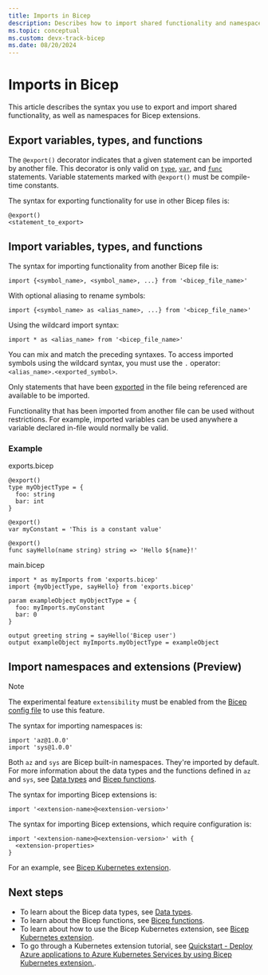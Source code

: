 ```yaml
---
title: Imports in Bicep
description: Describes how to import shared functionality and namespaces in Bicep.
ms.topic: conceptual
ms.custom: devx-track-bicep
ms.date: 08/20/2024
---
```


# Imports in Bicep

This article describes the syntax you use to export and import shared functionality, as well as namespaces for Bicep extensions.

## Export variables, types, and functions

The `@export()` decorator indicates that a given statement can be imported by another file. This decorator is only valid on [`type`](./user-defined-data-types.md), [`var`](./variables.md), and [`func`](./user-defined-functions.md) statements. Variable statements marked with `@export()` must be compile-time constants.

The syntax for exporting functionality for use in other Bicep files is:

```bicep
@export()
<statement_to_export>
```

## Import variables, types, and functions

The syntax for importing functionality from another Bicep file is:

```bicep
import {<symbol_name>, <symbol_name>, ...} from '<bicep_file_name>'
```

With optional aliasing to rename symbols:

```bicep
import {<symbol_name> as <alias_name>, ...} from '<bicep_file_name>'
```

Using the wildcard import syntax:

```bicep
import * as <alias_name> from '<bicep_file_name>'
```

You can mix and match the preceding syntaxes. To access imported symbols using the wildcard syntax, you must use the `.` operator: `<alias_name>.<exported_symbol>`.

Only statements that have been [exported](#export-variables-types-and-functions) in the file being referenced are available to be imported.

Functionality that has been imported from another file can be used without restrictions. For example, imported variables can be used anywhere a variable declared in-file would normally be valid.

### Example

exports.bicep

```bicep
@export()
type myObjectType = {
  foo: string
  bar: int
}

@export()
var myConstant = 'This is a constant value'

@export()
func sayHello(name string) string => 'Hello ${name}!'
```

main.bicep

```bicep
import * as myImports from 'exports.bicep'
import {myObjectType, sayHello} from 'exports.bicep'

param exampleObject myObjectType = {
  foo: myImports.myConstant
  bar: 0
}

output greeting string = sayHello('Bicep user')
output exampleObject myImports.myObjectType = exampleObject
```

## Import namespaces and extensions (Preview)

> [!NOTE]
> The experimental feature `extensibility` must be enabled from the [Bicep config file](./bicep-config.md#enable-experimental-features) to use this feature.

The syntax for importing namespaces is:

```bicep
import 'az@1.0.0'
import 'sys@1.0.0'
```

Both `az` and `sys` are Bicep built-in namespaces. They're imported by default. For more information about the data types and the functions defined in `az` and `sys`, see [Data types](./data-types.md) and  [Bicep functions](./bicep-functions.md).

The syntax for importing Bicep extensions is:

```bicep
import '<extension-name>@<extension-version>'
```

The syntax for importing Bicep extensions, which require configuration is:

```bicep
import '<extension-name>@<extension-version>' with {
  <extension-properties>
}
```

For an example, see [Bicep Kubernetes extension](./bicep-kubernetes-extension.md).

## Next steps

- To learn about the Bicep data types, see [Data types](./data-types.md).
- To learn about the Bicep functions, see [Bicep functions](./bicep-functions.md).
- To learn about how to use the Bicep Kubernetes extension, see [Bicep Kubernetes extension](./bicep-kubernetes-extension.md).
- To go through a Kubernetes extension tutorial, see [Quickstart - Deploy Azure applications to Azure Kubernetes Services by using Bicep Kubernetes extension.](/azure/aks/learn/quick-kubernetes-deploy-bicep-kubernetes-extension).
